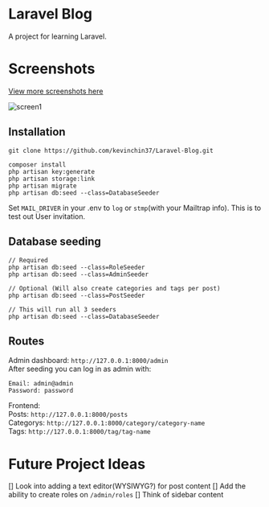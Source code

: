 # Laravel Blog

A project for learning Laravel.

# Screenshots
[View more screenshots here](https://imgur.com/a/M5jmzEb)

![screen1](https://i.imgur.com/loPqdof.png)


## Installation
```
git clone https://github.com/kevinchin37/Laravel-Blog.git

composer install
php artisan key:generate
php artisan storage:link
php artisan migrate
php artisan db:seed --class=DatabaseSeeder
```
Set `MAIL_DRIVER` in your .env to `log` or `stmp`(with your Mailtrap info). This is to test out User invitation.

## Database seeding

```
// Required
php artisan db:seed --class=RoleSeeder
php artisan db:seed --class=AdminSeeder

// Optional (Will also create categories and tags per post)
php artisan db:seed --class=PostSeeder

// This will run all 3 seeders
php artisan db:seed --class=DatabaseSeeder

```

## Routes

Admin dashboard: ```http://127.0.0.1:8000/admin```\
After seeding you can log in as admin with:
```
Email: admin@admin
Password: password
```
Frontend: \
Posts: ```http://127.0.0.1:8000/posts```\
Categorys: ```http://127.0.0.1:8000/category/category-name```\
Tags: ```http://127.0.0.1:8000/tag/tag-name```

# Future Project Ideas
[] Look into adding a text editor(WYSIWYG?) for post content
[] Add the ability to create roles on `/admin/roles`
[] Think of sidebar content
